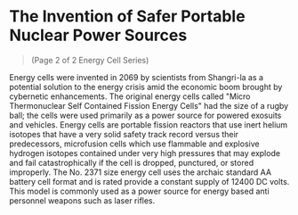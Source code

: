 # The Invention of Safer Portable Nuclear Power Sources
> (Page 2 of 2 Energy Cell Series)

Energy cells were invented in 2069 by scientists from Shangri-la as a potential solution to the energy crisis amid the economic boom brought by cybernetic enhancements. The original energy cells called "Micro Thermonuclear Self Contained Fission Energy Cells" had the size of a rugby ball; the cells were used primarily as a power source for powered exosuits and vehicles. Energy cells are portable fission reactors that use inert helium isotopes that have a very solid safety track record versus their predecessors, microfusion cells which use flammable and explosive hydrogen isotopes contained under very high pressures that may explode and fail catastrophically if the cell is dropped, punctured, or stored improperly. The No. 2371 size energy cell uses the archaic standard AA battery cell format and is rated provide a constant supply of 12400 DC volts. This model is commonly used as a power source for energy based anti personnel weapons such as laser rifles.
